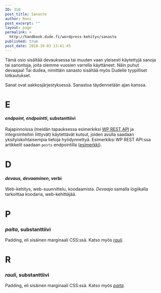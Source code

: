 ```yaml
---
ID: 310
post_title: Sanasto
author: Roni
post_excerpt: ""
layout: page
permalink: >
  http://handbook.dude.fi/wordpress-kehitys/sanasto
published: true
post_date: 2018-10-03 13:41:45
---
```

Tämä osio sisältää devauksessa tai muuten vaan yleisesti käytettyjä sanoja tai sanontoja, joita olemme vuosien varrella käyttäneet. Näin puhut devaajaa! Tai dudea, nimittäin sanasto sisältää myös Dudelle tyypilliset lotkautukset.

Sanat ovat aakkosjärjestyksessä. Sanastoa täydennetään ajan kanssa.

<h1 id="#e">E</h1>

<h4><i>endpoint, endpointti</i>, substanttiivi</h4>

Rajapinnoissa (meidän tapauksessa esimerkiksi <a href="https://developer.wordpress.org/rest-api/">WP REST API</a> ja integrointeihin liittyvät) käytettävät kutsut, joiden avulla saadaan yksityiskohtaisempia tietoja hyödynnettyä. Esimerkiksi WP REST API:ssa artikkelit saadaan <code>posts</code> endpointilla (<a href="https://developer.wordpress.org/rest-api/reference/posts/#example-request">esimerkki</a>).

<h1 id="#d">D</h1>

<h4><i>devaus, devaaminen</i>, verbi</h4>

Web-kehitys, web-suunnittelu, koodaamista. <i>Devaaja</i> samalla logiikalla tarkoittaa koodaria, web-kehittäjää.

<h1 id="#p">P</h1>

<h3><i>paita</i>, substanttiivi</h4>

<span id="paita"></span>Padding, eli sisäinen marginaali CSS:ssä. Katso myös <a href="#rauli"><i>rauli</i></a>.

<h1 id="#p">R</h1>

<h3><i>rauli</i>, substanttiivi</h4>

<span id="rauli"></span>Padding, eli sisäinen marginaali CSS:ssä. Katso myös <a href="#paita"><i>paita</i></a>.